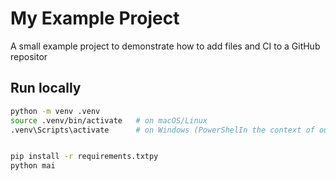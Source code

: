 # My Example Project

A small example project to demonstrate how to add files and CI to a GitHub repositor
## Run locally

```bash
python -m venv .venv
source .venv/bin/activate   # on macOS/Linux
.venv\Scripts\activate      # on Windows (PowerShelIn the context of our previous conversations, we've touched on various aspects of AI, from formalizing understanding in AGI to the potential of quantum computing in altering the computational complexity landscape of deep learning optimization. Each of these topics contributes to the broader conversation about the capabilities and limitations of AI systems and their potential relationship with consciousness.


pip install -r requirements.txtpy
python mai
